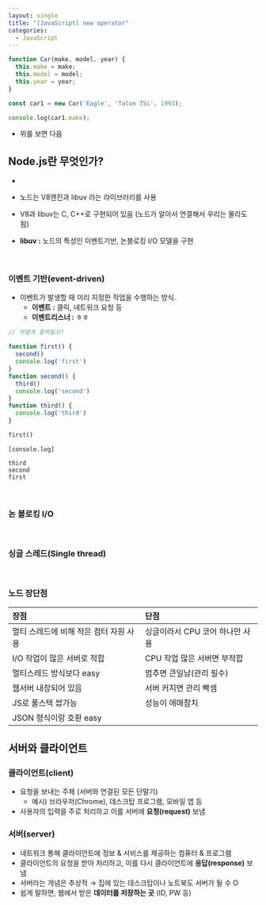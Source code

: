```yaml
---
layout: single
title: "[JavaScript] new operator"
categories:
  - JavaScript
---
```


```javascript
function Car(make, model, year) {
  this.make = make;
  this.model = model;
  this.year = year;
}

const car1 = new Car('Eagle', 'Talon TSi', 1993);

console.log(car1.make);
```

- 위를 보면 다음

## Node.js란 무엇인가?

- 

- 노드는 V8엔진과 libuv 라는 라이브러리를 사용
- V8과 libuv는 C, C++로 구현되어 있음 (노드가 알아서 연결해서 우리는 몰라도 됨)
- **libuv :** 노드의 특성인 이벤트기반, 논블로킹 I/O 모델을 구현

<br>

### 이벤트 기반(event-driven)

- 이벤트가 발생할 때 미리 지정한 작업을 수행하는 방식.
  - **이벤트 :** 클릭, 네트워크 요청 등
  - **이벤트리스너 :** ㅎㅎ

```javascript
// 어떻게 출력될지?

function first() {
  second()
  console.log('first')
}
function second() {
  third()
  console.log('second')
}
function third() {
  console.log('third')
}

first()
```

```
[console.log]

third
second
first
```

<br>

### 논 블로킹 I/O



<br>

### 싱글 스레드(Single thread)

<br>

### 노드 장단점

| 장점 | 단점 |
| :---- | :---- |
| 멀티 스레드에 비해 적은 컴터 자원 사용 | 싱글이라서 CPU 코어 하나만 사용 |
| I/O 작업이 많은 서버로 적합 | CPU 작업 많은 서버면 부적합 |
| 멀티스레드 방식보다 easy | 멈추면 큰일남(관리 필수) |
| 웹서버 내장되어 있음 | 서버 커지면 관리 빡셈 |
| JS로 풀스텍 쌉가능 | 성능이 애매참치 |
| JSON 형식이랑 호환 easy | |


## 서버와 클라이언트

### 클라이언트(client)

- 요청을 보내는 주체 (서버와 연결된 모든 단말기)
  - 예시) 브라우저(Chrome), 데스크탑 프로그램, 모바일 앱 등
- 사용자의 입력을 주로 처리하고 이를 서버에 **요청(request)** 보냄 

### 서버(server)

- 네트워크 통해 클라이언트에 정보 & 서비스를 제공하는 컴퓨터 & 프로그램
- 클라이언트의 요청을 받아 처리하고, 이를 다시 클라이언트에 **응답(response)** 보냄 
- 서버라는 개념은 추상적 → 집에 있는 데스크탑이나 노트북도 서버가 될 수 O
- 쉽게 말하면, 웹에서 받은 **데이터를 저장하는 곳** (ID, PW 등)
